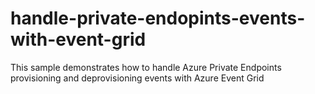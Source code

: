# handle-private-endopints-events-with-event-grid
This sample demonstrates how to handle Azure Private Endpoints provisioning and deprovisioning events with Azure Event Grid
